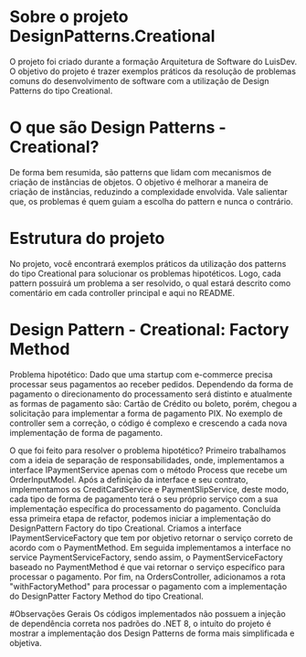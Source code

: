 # Sobre o projeto DesignPatterns.Creational
O projeto foi criado durante a formação Arquitetura de Software do LuisDev.
O objetivo do projeto é trazer exemplos práticos da resolução de problemas comuns do desenvolvimento de software com a utilização de Design Patterns do tipo Creational.

# O que são Design Patterns - Creational?
De forma bem resumida, são patterns que lidam com mecanismos de criação de instâncias de objetos.
O objetivo é melhorar a maneira de criação de instâncias, reduzindo a complexidade envolvida.
Vale salientar que, os problemas é quem guiam a escolha do pattern e nunca o contrário.

# Estrutura do projeto
No projeto, você encontrará exemplos práticos da utilização dos patterns do tipo Creational para solucionar os problemas hipotéticos.
Logo, cada pattern possuirá um problema a ser resolvido, o qual estará descrito como comentário em cada controller principal e aqui no README.

# Design Pattern - Creational: Factory Method
Problema hipotético:
	Dado que uma startup com e-commerce precisa processar seus pagamentos ao receber pedidos.
	Dependendo da forma de pagamento o direcionamento do processamento será distinto e atualmente as formas de pagamento são: Cartão de Crédito ou boleto, porém, chegou a solicitação para implementar a forma de pagamento PIX.
	No exemplo de controller sem a correção, o código é complexo e crescendo a cada nova implementação de forma de pagamento.

O que foi feito para resolver o problema hipotético?
	Primeiro trabalhamos com a ideia de separação de responsabilidades, onde, implementamos a interface IPaymentService apenas com o método Process que recebe um OrderInputModel.
	Após a definição da interface e seu contrato, implementamos os CreditCardService e PaymentSlipService, deste modo, cada tipo de forma de pagamento terá o seu próprio serviço com a sua implementação específica do processamento do pagamento.
	Concluída essa primeira etapa de refactor, podemos iniciar a implementação do DesignPattern Factory do tipo Creational.
	Criamos a interface IPaymentServiceFactory que tem por objetivo retornar o serviço correto de acordo com o PaymentMethod.
	Em seguida implementamos a interface no service PaymentServiceFactory, sendo assim, o PaymentServiceFactory baseado no PaymentMethod é que vai retornar o serviço específico para processar o pagamento.
	Por fim, na OrdersController, adicionamos a rota "withFactoryMethod" para processar o pagamento com a implementação do DesignPatter Factory Method do tipo Creational.
	
#Observações Gerais
Os códigos implementados não possuem a injeção de dependência correta nos padrões do .NET 8, o intuíto do projeto é mostrar a implementação dos Design Patterns de forma mais simplificada e objetiva.
